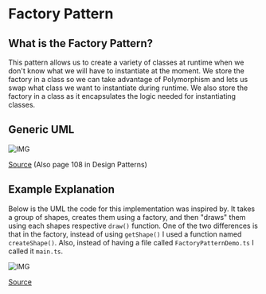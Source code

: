 # Factory Pattern

## What is the Factory Pattern?

This pattern allows us to create a variety of classes at runtime when we don't know what we will have to instantiate at the moment. We store the factory in a class so we can take advantage of Polymorphism and lets us swap what class we want to instantiate during runtime. We also store the factory in a class as it encapsulates the logic needed for instantiating classes.

## Generic UML

![IMG](https://www.dofactory.com/img/diagrams/net/factory.png)

[Source](https://www.google.com/url?sa=i&url=https%3A%2F%2Fwww.dofactory.com%2Fnet%2Ffactory-method-design-pattern&psig=AOvVaw04IIoPqfV0h-o8mjV2n0qb&ust=1694550816645000&source=images&cd=vfe&opi=89978449&ved=2ahUKEwjlgo7ts6OBAxW7gIkEHcdaB_cQr4kDegQIARB4) (Also page 108 in Design Patterns)

## Example Explanation

Below is the UML the code for this implementation was inspired by. It takes a group of shapes, creates them using a factory, and then "draws" them using each shapes respective `draw()` function. One of the two  differences is that in the factory, instead of using `getShape()` I used a function named `createShape()`. Also, instead of having a file called `FactoryPatternDemo.ts` I called it `main.ts`.

![IMG](https://www.tutorialspoint.com/design_pattern/images/factory_pattern_uml_diagram.jpg)

[Source](https://www.tutorialspoint.com/design_pattern/factory_pattern.html)
